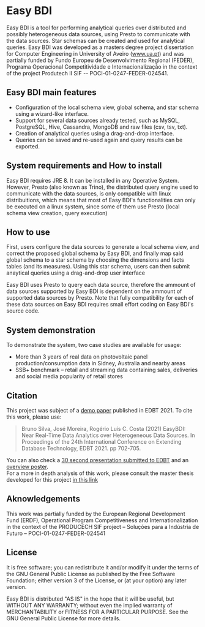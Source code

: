 # Easy BDI
Easy BDI is a tool for performing analytical queries over distributed and possibly heterogeneous data sources, using Presto to communicate with the data sources. Star schemas can be created and used for analytical queries.
Easy BDI was developed as a masters degree project dissertation for Computer Engineering in University of Aveiro (www.ua.pt) and was partially funded by Fundo Europeu de Desenvolvimento Regional (FEDER), Programa Operacional Competitividade e Internacionalização in the context of the project Produtech II SIF -- POCI-01-0247-FEDER-024541.



## Easy BDI main features
- Configuration of the local schema view, global schema, and star schema using a wizard-like interface.
- Support for several data sources already tested, such as MySQL, PostgreSQL, Hive, Cassandra, MongoDB and raw files (csv, tsv, txt).
- Creation of analytical queries using a drag-and-drop interface.
- Queries can be saved and re-used again and query results can be exported.

## System requirements and How to install
Easy BDI requires JRE 8. It can be installed in any Operative System. However, Presto (also known as Trino), the distributed query engine used to communicate with the data sources, is only compatible with linux distribuitions, which means that most of Easy BDI's functionalities can only be executed on a linux system, since some of them use Presto (local schema view creation, query execution)

## How to use

First, users configure the data sources to generate a local schema view, and correct the proposed global schema by Easy BDI, and finally map said global schema to a star schema by choosing the dimensions and facts tables (and its measures). Using this star schema, users can then submit anaytical queries using a drag-and-drop user interface

Easy BDI uses Presto to query each data source, therefore the ammount of data sources supported by Easy BDI is dependent on the ammount of supported data sources by Presto. Note that fully compatibility for each of these data sources on Easy BDI requires small effort coding on Easy BDI's source code.


## System demonstration

To demonstrate the system, two case studies are available for usage:
- More than 3 years of real data on photovoltaic panel production/consumption data in Sidney, Australia and nearby areas
- SSB+ benchmark – retail and streaming data containing sales, deliveries and social media popularity of retail stores

## Citation
This project was subject of a [demo paper](https://edbt2021proceedings.github.io/docs/p190.pdf) published in EDBT 2021. To cite this work, please use:
>Bruno Silva, José Moreira, Rogério Luís C. Costa (2021) EasyBDI: Near Real-Time Data Analytics over Heterogeneous Data Sources. In Proceedings of the 24th International Conference on Extending Database Technology, EDBT 2021. pp 702-705.

You can also check a [30 second presentation submitted to EDBT](https://www.youtube.com/watch?v=_RVXNxPU1dw) and an [overview poster](https://edbt2021proceedings.github.io/ads/a190.png).  
For a more in depth analysis of this work, please consult the master thesis developed for this project [in this link](https://ria.ua.pt/handle/10773/31215)


## Aknowledgements
This work was partially funded by the European Regional Development Fund (ERDF), Operational Program Competitiveness and Internationalization in the context of the PRODUCECH SIF project – Soluções para a Indústria de Futuro – POCI-01-0247-FEDER-024541

## License

It is free software; you can redistribute it and/or modify
it under the terms of the GNU General Public License as published by
the Free Software Foundation; either version 3 of the License, or
(at your option) any later version.

Easy BDI is distributed "AS IS" in the hope that it will be useful,
but WITHOUT ANY WARRANTY; without even the implied warranty of
MERCHANTABILITY or FITNESS FOR A PARTICULAR PURPOSE.  See the
GNU General Public License for more details.
